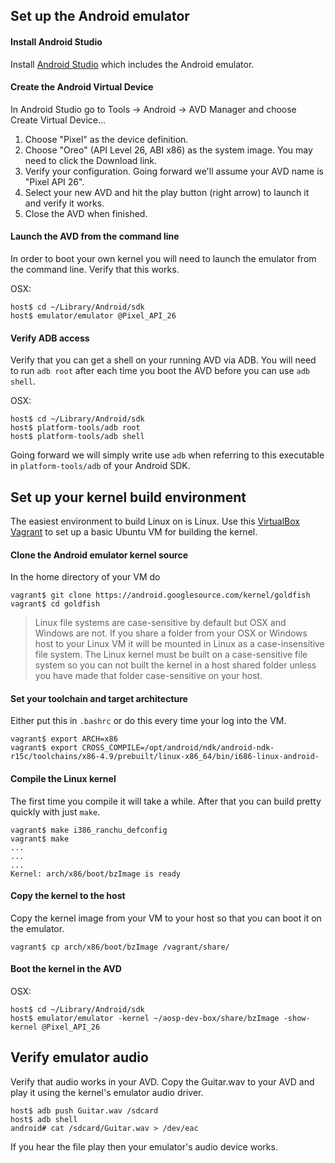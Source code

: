 ## Set up the Android emulator

#### Install Android Studio

Install [Android Studio](https://developer.android.com/studio/index.html) which includes the Android emulator.

#### Create the Android Virtual Device

In Android Studio go to Tools -> Android -> AVD Manager and choose Create Virtual Device...

1. Choose "Pixel" as the device definition.
1. Choose "Oreo" (API Level 26, ABI x86) as the system image. You may need to click the Download link.
1. Verify your configuration. Going forward we'll assume your AVD name is "Pixel API 26".
1. Select your new AVD and hit the play button (right arrow) to launch it and verify it works.
1. Close the AVD when finished.

#### Launch the AVD from the command line

In order to boot your own kernel you will need to launch the emulator from the command line. Verify that this works.

OSX:
```
host$ cd ~/Library/Android/sdk
host$ emulator/emulator @Pixel_API_26
```

#### Verify ADB access

Verify that you can get a shell on your running AVD via ADB. You will need to run `adb root` after each time you boot the AVD before you can use `adb shell`.

OSX:
```
host$ cd ~/Library/Android/sdk
host$ platform-tools/adb root
host$ platform-tools/adb shell
```

Going forward we will simply write use `adb` when referring to this executable in `platform-tools/adb` of your Android SDK.

## Set up your kernel build environment

The easiest environment to build Linux on is Linux. Use this [VirtualBox Vagrant](https://github.com/ryan-boder/aosp-dev-box) to set up a basic Ubuntu VM for building the kernel.

#### Clone the Android emulator kernel source

In the home directory of your VM do
```
vagrant$ git clone https://android.googlesource.com/kernel/goldfish
vagrant$ cd goldfish
```

> Linux file systems are case-sensitive by default but OSX and Windows are not. If you share a folder from your OSX or Windows host to your Linux VM it will be mounted in Linux as a case-insensitive file system. The Linux kernel must be built on a case-sensitive file system so you can not built the kernel in a host shared folder unless you have made that folder case-sensitive on your host.

#### Set your toolchain and target architecture

Either put this in `.bashrc` or do this every time your log into the VM.
```
vagrant$ export ARCH=x86
vagrant$ export CROSS_COMPILE=/opt/android/ndk/android-ndk-r15c/toolchains/x86-4.9/prebuilt/linux-x86_64/bin/i686-linux-android-
```

#### Compile the Linux kernel

The first time you compile it will take a while. After that you can build pretty quickly with just `make`.
```
vagrant$ make i386_ranchu_defconfig
vagrant$ make
...
...
...
Kernel: arch/x86/boot/bzImage is ready
```

#### Copy the kernel to the host

Copy the kernel image from your VM to your host so that you can boot it on the emulator.
```
vagrant$ cp arch/x86/boot/bzImage /vagrant/share/
```

#### Boot the kernel in the AVD

OSX:
```
host$ cd ~/Library/Android/sdk
host$ emulator/emulator -kernel ~/aosp-dev-box/share/bzImage -show-kernel @Pixel_API_26
```

## Verify emulator audio

Verify that audio works in your AVD. Copy the Guitar.wav to your AVD and play it using the kernel's emulator audio driver.

```
host$ adb push Guitar.wav /sdcard
host$ adb shell
android# cat /sdcard/Guitar.wav > /dev/eac
```

If you hear the file play then your emulator's audio device works.
